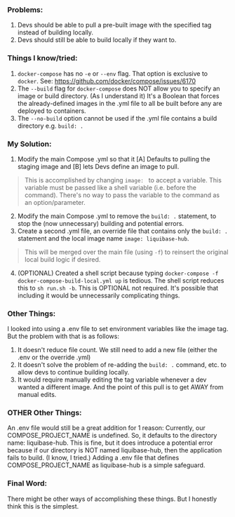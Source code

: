 ### Problems:
1. Devs should be able to pull a pre-built image with the specified tag instead of building locally.
2. Devs should still be able to build locally if they want to.

### Things I know/tried:
1. `docker-compose` has no `-e` or `--env` flag. That option is exclusive to `docker`. See: https://github.com/docker/compose/issues/6170
2. The `--build` flag for `docker-compose` does NOT allow you to specify an image or build directory. (As I understand it) It's a Boolean that forces the already-defined images in the .yml file to all be built before any are deployed to containers.
3. The `--no-build` option cannot be used if the .yml file contains a build directory e.g. `build: .`

### My Solution:
1. Modify the main Compose .yml so that it [A] Defaults to pulling the staging image and [B] lets Devs define an image to pull.
> This is accomplished by changing `image: ` to accept a variable. This variable must be passed like a shell variable (i.e. before the command). There's no way to pass the variable to the command as an option/parameter.
2. Modify the main Compose .yml to remove the `build: .` statement, to stop the (now unnecessary) building and potential errors.
3. Create a second .yml file, an override file that contains only the `build: .` statement and the local image name `image: liquibase-hub`.
> This will be merged over the main file (using `-f`) to reinsert the original local build logic if desired.
4. (OPTIONAL) Created a shell script because typing `docker-compose -f docker-compose-build-local.yml up` is tedious. The shell script reduces this to `sh run.sh -b`. This is OPTIONAL not required. It's possible that including it would be unnecessarily complicating things.

### Other Things:
I looked into using a .env file to set environment variables like the image tag. But the problem with that is as follows:
1. It doesn't reduce file count. We still need to add a new file (either the .env or the override .yml)
2. It doesn't solve the problem of re-adding the `build: .` command, etc. to allow devs to continue building locally.
3. It would require manually editing the tag variable whenever a dev wanted a different image. And the point of this pull is to get AWAY from manual edits.

### OTHER Other Things:
An .env file would still be a great addition for 1 reason: Currently, our COMPOSE_PROJECT_NAME is undefined. So, it defaults to the directory name: liquibase-hub.
This is fine, but it does introduce a potential error because if our directory is NOT named liquibase-hub, then the application fails to build. (I know, I tried.) Adding a .env file that defines COMPOSE_PROJECT_NAME as liquibase-hub is a simple safeguard.

### Final Word:
There might be other ways of accomplishing these things. But I honestly think this is the simplest.
